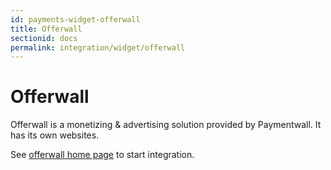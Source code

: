 ```yaml
---
id: payments-widget-offerwall
title: Offerwall
sectionid: docs
permalink: integration/widget/offerwall
---
```


# Offerwall

Offerwall is a monetizing & advertising solution provided by Paymentwall. It has its own websites.

See [offerwall home page](http://www.offerwall.com/) to start integration.